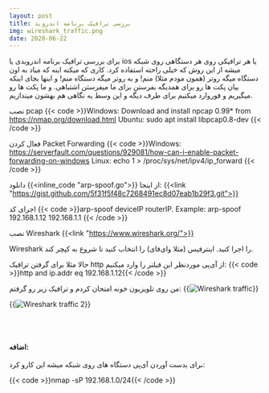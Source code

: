 ```yaml
---
layout: post
title: بررسی ترافیک برنامه اندروید
img: wireshark_traffic.png
date: 2020-06-22
---
```


برای بررسی ترافیک برنامه اندرویدی یا ios یا هر ترافیکی روی هر دستگاهی روی شبکه میشه از این روش که خیلی راحته استفاده کرد.
کاری که میکنه اینه که میاد به اون دستگاه میگه روتر (همون مودم مثلا) منم! و به روتر میگه دستگاه منم! و اینها بجای اینکه بیان پکت ها رو برای همدیگه بفرستن برای ما میفرستن اشتباهی.
و ما پکت ها رو میگیریم و فوروارد میکنیم برای طرف دیگه و این وسط یه نگاهی هم بهشون میندازیم.

نصب pcap
{{< code >}}Windows: Download and install npcap 0.99* from https://nmap.org/download.html
Ubuntu: sudo apt install libpcap0.8-dev
{{< /code >}}

فعال کردن Packet Forwarding
{{< code >}}Windows: https://serverfault.com/questions/929081/how-can-i-enable-packet-forwarding-on-windows
Linux: echo 1 > /proc/sys/net/ipv4/ip_forward
{{< /code >}}

دانلود {{<inline_code "arp-spoof.go">}} از اینجا:
{{<link "https://gist.github.com/5f31f5f48c7268491ec8d07eab1b29f3.git">}}

اجرای کد
{{< code >}}arp-spoof deviceIP routerIP. Example: arp-spoof 192.168.1.12 192.168.1.1
{{< /code >}}

نصب Wireshark
{{<link "https://www.wireshark.org/">}}

Wireshark را اجرا کنید. اینترفیس (مثلا وای‌فای) را انتخاب کنید تا شروع به کپچر کند.

حالا مثلا برای گرفتن ترافیک http از آی‌پی موردنظر این فیلتر را وارد میکنیم:
{{< code >}}http and ip.addr eq 192.168.1.12{{< /code >}}

من روی تلویزیون خونه امتحان کردم و ترافیک زیر رو گرفتم:
{{<image src="wireshark_traffic.png" alt="Wireshark traffic">}}

{{<image src="wireshark_traffic_2.png" alt="Wireshark traffic 2">}}

<br>
<br>
<h4>اضافه:</h4>

برای بدست آوردن آی‌پی دستگاه های روی شبکه میشه این کارو کرد:

{{< code >}}nmap -sP 192.168.1.0/24{{< /code >}}